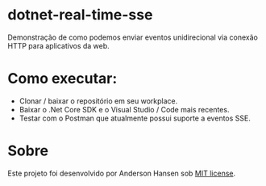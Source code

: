# dotnet-real-time-sse
Demonstração de como podemos enviar eventos unidirecional via conexão HTTP para aplicativos da web.

# Como executar:
- Clonar / baixar o repositório em seu workplace.
- Baixar o .Net Core SDK e o Visual Studio / Code mais recentes.
- Testar com o Postman que atualmente possui suporte a eventos SSE.
	
# Sobre
Este projeto foi desenvolvido por Anderson Hansen sob [MIT license](LICENSE).
